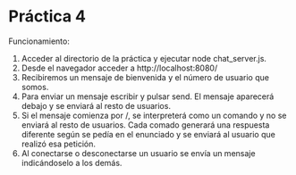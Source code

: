 # Práctica 4

Funcionamiento:

1. Acceder al directorio de la práctica y ejecutar node chat_server.js.
2. Desde el navegador acceder a http://localhost:8080/
3. Recibiremos un mensaje de bienvenida y el número de usuario que somos.
4. Para enviar un mensaje escribir y pulsar send. El mensaje aparecerá debajo y se enviará al resto de usuarios.
5. Si el mensaje comienza por /, se interpreterá como un comando y no se enviará al resto de usuarios. Cada comado generará una respuesta diferente según se pedía en el enunciado y se enviará al usuario que realizó esa petición.
6. Al conectarse o desconectarse un usuario se envía un mensaje indicándoselo a los demás.
